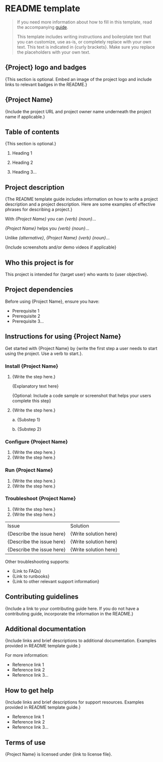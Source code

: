# README template

> If you need more information about how to fill in this template, read the accompanying [guide](./guide_readme.md).
>
> This template includes writing instructions and boilerplate text that you can customize, use as-is, or completely replace with your own text. This text is indicated in {curly brackets}. Make sure you replace the placeholders with your own text.

## {Project} logo and badges

{This section is optional. Embed an image of the project logo and include links to relevant badges in the README.}

## {Project Name}

{Include the project URL and project owner name underneath the project name if applicable.}

## Table of contents

{This section is optional.}

1. Heading 1

2. Heading 2

3. Heading 3...

## Project description

{The README template guide includes information on how to write a project description and a project description. Here are some examples of effective phrases for describing a project.}

With _{Project Name}_ you can _{verb}_ _{noun}_...

_{Project Name}_ helps you _{verb}_ _{noun}_...

Unlike _{alternative}_, _{Project Name}_ _{verb}_ _{noun}_...

{Include screenshots and/or demo videos if applicable}

## Who this project is for

This project is intended for {target user} who wants to {user objective}.

## Project dependencies

Before using {Project Name}, ensure you have:

* Prerequisite 1
* Prerequisite 2
* Prerequisite 3...

## Instructions for using {Project Name}

Get started with {Project Name} by {write the first step a user needs to start using the project. Use a verb to start.}.

### Install {Project Name}

1. {Write the step here.}

    {Explanatory text here}

    {Optional: Include a code sample or screenshot that helps your users complete this step}

2. {Write the step here.}

    a. {Substep 1}

    b. {Substep 2}

### Configure {Project Name}

1. {Write the step here.}
2. {Write the step here.}

### Run {Project Name}

1. {Write the step here.}
2. {Write the step here.}

### Troubleshoot {Project Name}

1. {Write the step here.}
2. {Write the step here.}

<table>
  <tr>
   <td>
    Issue
   </td>
   <td>
    Solution
   </td>
  </tr>
  <tr>
   <td>
    {Describe the issue here}
   </td>
   <td>
    {Write solution here}
   </td>
  </tr>
  <tr>
   <td>
    {Describe the issue here}
   </td>
   <td>
    {Write solution here}
   </td>
  </tr>
  <tr>
   <td>
    {Describe the issue here}
   </td>
   <td>
    {Write solution here}
   </td>
  </tr>
</table>

Other troubleshooting supports:

* {Link to FAQs}
* {Link to runbooks}
* {Link to other relevant support information}

## Contributing guidelines

{Include a link to your contributing guide here. If you do not have a contributing guide, incorporate the information in the README.}

## Additional documentation

{Include links and brief descriptions to additional documentation. Examples provided in README template guide.}

For more information:

* Reference link 1
* Reference link 2
* Reference link 3...

## How to get help

{Include links and brief descriptions for support resources. Examples provided in README template guide.}

* Reference link 1
* Reference link 2
* Reference link 3...

## Terms of use

{Project Name} is licensed under {link to license file}.
